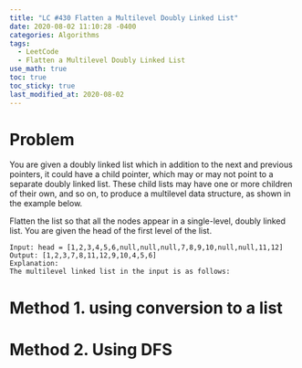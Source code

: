 ```yaml
---
title: "LC #430 Flatten a Multilevel Doubly Linked List"
date: 2020-08-02 11:10:28 -0400
categories: Algorithms
tags:
  - LeetCode
  - Flatten a Multilevel Doubly Linked List
use_math: true
toc: true
toc_sticky: true
last_modified_at: 2020-08-02
---
```


# Problem 
  
  You are given a doubly linked list which in addition to the next and previous pointers, it could have a child pointer, which may or may not point to a separate doubly linked list. These child lists may have one or more children of their own, and so on, to produce a multilevel data structure, as shown in the example below.

Flatten the list so that all the nodes appear in a single-level, doubly linked list. You are given the head of the first level of the list.
  
  ```
  Input: head = [1,2,3,4,5,6,null,null,null,7,8,9,10,null,null,11,12]
  Output: [1,2,3,7,8,11,12,9,10,4,5,6]
  Explanation:
  The multilevel linked list in the input is as follows:
  ```
  

# Method 1. using conversion to a list 

<script src="https://gist.github.com/gimoonnam/ba11cccd166cf8c6d1c0efb9ea544cbc.js"></script>


# Method 2. Using DFS 

<script src="https://gist.github.com/gimoonnam/804016b0d6f7d2c5ff1a68f3495feb87.js"></script>


